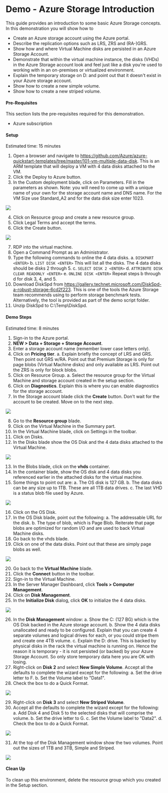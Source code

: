 # Demo - Azure Storage Introduction

This guide provides an introduction to some basic Azure Storage concepts.  In this demonstration you will show how to 
*	Create an Azure storage account using the Azure portal.
*	Describe the replication options such as LRS, ZRS and (RA-)GRS.
*	Show how and where Virtual Machine disks are persisted in an Azure Storage Account.
*	Demonstrate that within the virtual machine instance, the disks (VHDs) in the Azure Storage account look and feel just like a disk you're used to working with in an on-premises or virtualized environment.
*	Explain the temporary storage on D: and point out that it doesn't exist in your Azure storage account.
*	Show how to create a new simple volume.
*	Show how to create a new striped volume.

#### Pre-Requisites
This section lists the pre-requisites required for this demonstration.
*	Azure subscription

#### Setup
Estimated time: 15 minutes

1.  Open a browser and navigate to <https://github.com/Azure/azure-quickstart-templates/tree/master/101-vm-multiple-data-disk>. This is an ARM template that will deploy a VM with 4 data disks attached to the VM.
2.	Click the Deploy to Azure button.
3.	In the Custom deployment blade, click on Parameters.  Fill in the parameters as shown.  Note: you will need to come up with a unique name of your own for the storage account name and DNS name. For the VM Size use Standard_A2 and for the data disk size enter 1023.

<img src="./media/image001.jpg" align="center"/>

4.	Click on Resource group and create a new resource group.
5.	Click Legal Terms and accept the terms.
6.	Click the Create button.

<img src="./media/image002.jpg" align="center"/>

7.	RDP into the virtual machine. 
8.	Open a Command Prompt as an Administrator.
9.	Type the following commands to online the 4 data disks.
  a. `DISKPART <ENTER>`
  b. `LIST DISK <ENTER>` This will list all the disks.  The 4 data disks should be disks 2 through 5.
  c. `SELECT DISK 2 <ENTER>`
  d. `ATTRIBUTE DISK CLEAR READONLY <ENTER>`
  e. `ONLINE DISK <ENTER>` Repeat steps b through d for disk 3, 4, and 5.
10.	Download DiskSpd from <https://gallery.technet.microsoft.com/DiskSpd-a-robust-storage-6cd2f223>. This is one of the tools the Azure Storage team recommends using to perform storage benchmark tests. Alternatively, the tool is provided as part of the demo script folder.
11.	Unzip DiskSpd to C:\Temp\DiskSpd.



#### Demo Steps
Estimated time: 8 minutes

1.	Sign-in to the Azure portal.
2.	**NEW > Data + Storage + Storage Account**.
3.	Enter a storage account name (remember lower case letters only).
4.	Click on **Pricing tier**.
a.	Explain briefly the concept of LRS and GRS.  Then point out GRS w/RA.  Point out that Premium Storage is only for page blobs (Virtual Machine disks) and only available as LRS. Point out the ZRS is only for block blobs.
5.	Click on Resource Group.
a.	Select the resource group for the Virtual Machine and storage account created in the setup section.
6.	Click on **Diagnostics**.  Explain this is where you can enable diagnostics for the storage account.
7.	In the Storage account blade click the **Create** button.  Don't wait for the account to be created.  Move on to the next step.

<img src="./media/image003.jpg" align="center"/>

8.	Go to the **Resource group** blade.
9.	Click on the Virtual Machine in the Summary part.
10.	In the Virtual Machine blade, click on Settings in the toolbar.
11.	Click on Disks.
12.	In the Disks blade show the OS Disk and the 4 data disks attached to the Virtual Machine.

<img src="./media/image004.jpg" align="center"/>

13.	In the Blobs blade, click on the **vhds** container.
14.	In the container blade, show the OS disk and 4 data disks you referenced earlier in the attached disks for the virtual machine.
15.	Some things to point out are:
  a. The OS disk is 127 GB.
  b. The data disks can be any size up to 1TB.  These are all 1TB data drives.
  c. The last VHD is a status blob file used by Azure.

<img src="./media/image006.jpg" align="center"/>

16.	Click on the OS Disk.
17.	In the OS Disk blade, point out the following:
  a. The addressable URL for the disk.
  b. The type of blob, which is Page Blob.  Reiterate that page blobs are optimized for random I/O and are used to back Virtual Machine disks.
18.	Go back to the vhds blade.
19.	Click on one of the data disks.  Point out that these are simply page blobs as well.

<img src="./media/image007.jpg" align="center"/>

20.	Go back to the **Virtual Machine** blade.
21.	Click the **Connect** button in the toolbar.
22.	Sign-in to the Virtual Machine.
23.	In the Server Manager Dashboard, click **Tools > Computer Management**.
24.	Click on **Disk Management**.
25.	In the **Initialize Disk** dialog, click **OK** to initialize the 4 data disks.

<img src="./media/image008.jpg" align="center"/>

26.	In the **Disk Management** window:
  a.	Show the C: (127 BG) which is the OS Disk backed in the Azure storage account.
  b.	Show the 4 data disks unallocated and ready to be configured.  Explain that you can create 4 separate volumes and logical drives for each, or you could stripe them and create one 4TB volume.
  c.	Explain the D: drive.  This is backed by physical disks in the rack the virtual machine is running on.  Hence the reason it is temporary - it is not persisted (or backed) by your Azure Storage Account.  So only store temporary data here you are OK with losing.
27.	Right-click on **Disk 2** and select **New Simple Volume**.  Accept all the defaults to complete the wizard except for the following:
  a.	Set the drive letter to F.
  b.	Set the Volume label to "Data1".
28.	Check the box to do a Quick Format.

<img src="./media/image009.jpg" align="center"/>

29.	Right-click on **Disk 3** and select **New Striped Volume**.
30.	Accept all the defaults to complete the wizard except for the following:
a.	Add Disk 4 and Disk 5 to the selected disks that will comprise the volume.
  b.	Set the drive letter to G.
  c.	Set the Volume label to "Data2".
  d.	Check the box to do a Quick Format.

<img src="./media/image010.jpg" align="center"/>

31.	At the top of the Disk Management window show the two volumes.  Point out the sizes of 1TB and 3TB, Simple and Striped.

<img src="./media/image011.jpg" align="center"/>

#### Clean Up
To clean up this environment, delete the resource group which you created in the Setup section.
